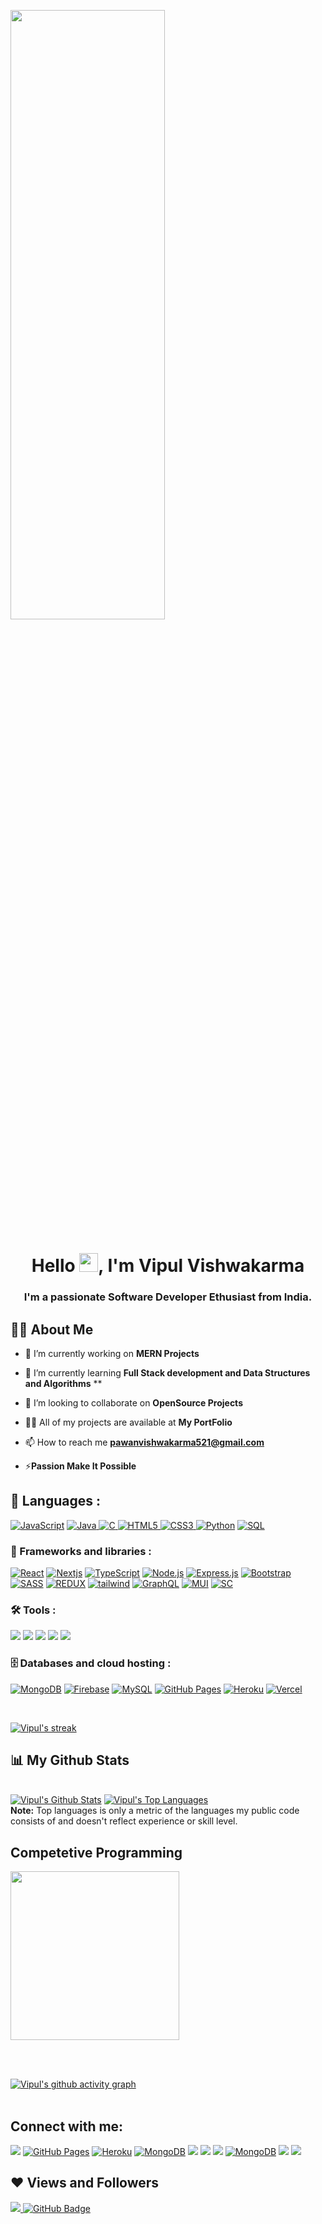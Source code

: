 <a href="#"><img width="70%" height="50%" align="center" src="https://media.giphy.com/media/836HiJc7pgzy8iNXCn/giphy.gif"/></a>
<!-- https://media.giphy.com/media/836HiJc7pgzy8iNXCn/giphy.gif
https://i.imgur.com/iXuL1HG.png" height="175px -->

<h1 align="center">Hello <img src="https://raw.githubusercontent.com/MartinHeinz/MartinHeinz/master/wave.gif" width="30px">, I'm Vipul Vishwakarma</h1>
<h3 align="center">I'm a passionate Software Developer Ethusiast from India.</h3>

## 🙋‍♂️ About Me

- 🔭 I’m currently working on **MERN Projects**

- 🌱 I’m currently learning **Full Stack development and Data Structures and Algorithms** **

- 👯 I’m looking to collaborate on **OpenSource Projects**

- 👨‍💻 All of my projects are available at **My PortFolio**
- 📫 How to reach me **pawanvishwakarma521@gmail.com**

- ⚡**Passion Make It Possible**

## 🚀 Languages :

<p align="left"> 
   <a href="https://github.com/search?q=user%3ADenverCoder1+language%3Ajavascript"><img alt="JavaScript" src="https://img.shields.io/badge/JavaScript-F7DF1E.svg?logo=javascript&logoColor=black&style=for-the-badge"></a>
   <a href="https://github.com/search?q=user%3ADenverCoder1+language%3Ajava">
      <img alt="Java" src="https://img.shields.io/badge/java-%23ED8B00.svg?style=for-the-badge&logo=java&logoColor=white">
   </a>
   <a href="https://github.com/search?q=user%3ADenverCoder1+language%3AC">
      <img alt="C" src="https://img.shields.io/badge/c-%2300599C.svg?style=for-the-badge&logo=c&logoColor=white">
   </a>
   <a href="https://github.com/search?q=user%3ADenverCoder1+language%3AHTML5">
      <img alt="HTML5" src="https://img.shields.io/badge/html5-%23E34F26.svg?style=for-the-badge&logo=html5&logoColor=white">
   </a>
   <a href="https://github.com/search?q=user%3ADenverCoder1+language%3ACSS3">
      <img alt="CSS3" src="https://img.shields.io/badge/css3-%231572B6.svg?style=for-the-badge&logo=css3&logoColor=white">
   </a>
  <a href="https://github.com/search?q=user%3ADenverCoder1+language%3Apython"><img alt="Python" src="https://img.shields.io/badge/Python-14354C.svg?logo=python&logoColor=white&style=for-the-badge"></a>
<!--    <a href="https://github.com/search?q=user%3ADenverCoder1+language%3Acpp"><img alt="C++" src="https://custom-icon-badges.herokuapp.com/badge/C++-9C033A.svg?logo=cpp2&logoColor=white&style=for-the-badge"></a>   -->
  <a href="https://github.com/search?q=user%3ADenverCoder1+language%3Asql"><img alt="SQL" src="https://custom-icon-badges.herokuapp.com/badge/SQL-025E8C.svg?logo=database&logoColor=white&style=for-the-badge"></a>
</p>

### 🧰 Frameworks and libraries :

<p>  
   <a href="#"><img alt="React" src="https://img.shields.io/badge/React-20232a.svg?style=for-the-badge&logo=react&logoColor=%2361DAFB"></a>
  <a href="#"><img alt="Nextjs" src="https://img.shields.io/badge/Next-black?style=for-the-badge&logo=next.js&logoColor=white"></a>
    <a href="#"><img alt="TypeScript" src="https://img.shields.io/badge/TypeScript-007ACC?style=for-the-badge&logo=typescript&logoColor=white"></a>
     <a href="https://github.com/search?q=user%3ADenverCoder1+language%3Ajavascript"><img alt="Node.js" src="https://img.shields.io/badge/Node.js-43853D.svg?logo=node.js&logoColor=white&style=for-the-badge"></a>
    <a href="#"><img alt="Express.js" src="https://img.shields.io/badge/Express.js-404d59.svg?style=for-the-badge&logo=express&logoColor=white"></a>
  <a href="#"><img alt="Bootstrap" src="https://img.shields.io/badge/Bootstrap-7952B3.svg?style=for-the-badge&logo=bootstrap&logoColor=white"></a>
  <a href="#"><img alt="SASS" src="https://img.shields.io/badge/Sass-hotpink.svg?style=for-the-badge&logo=SASS&logoColor=white"></a>
     <a href="#"><img alt="REDUX" src="https://img.shields.io/badge/redux-%23593d88.svg?style=for-the-badge&logo=redux&logoColor=white"></a>
  <a href="#"><img alt="tailwind" src="https://img.shields.io/badge/tailwindcss-%2338B2AC.svg?style=for-the-badge&logo=tailwind-css&logoColor=white"></a>
   <a href="#"><img alt="GraphQL" src="https://img.shields.io/badge/-GraphQl-e535ab?style=for-the-badge&labelColor=black&logo=node.js&logoColor=e535ab"></a>
     <a href="#"><img alt="MUI" src="https://img.shields.io/badge/MUI-%230081CB.svg?style=for-the-badge&logo=mui&logoColor=white"></a> 
   <a href="#"><img alt="SC" src="https://img.shields.io/badge/styled--components-DB7093?style=for-the-badge&logo=styled-components&logoColor=white"></a>
</p>


### 🛠️ Tools :

<p>
<a href="#"><img src="https://img.shields.io/badge/git-%23F05033.svg?style=for-the-badge&logo=git&logoColor=white"></a>
<a href="#"><img src="https://img.shields.io/badge/github-%23121011.svg?style=for-the-badge&logo=github&logoColor=white"></a>
<a href="#"><img src="https://img.shields.io/badge/Postman-FF6C37?style=for-the-badge&logo=postman&logoColor=white"></a>
<a href="#"><img src="https://img.shields.io/badge/JWT-black?style=for-the-badge&logo=JSON%20web%20tokens"></a>
   <a href="#"><img src="https://img.shields.io/badge/Visual%20Studio%20Code-0078d7.svg?style=for-the-badge&logo=visual-studio-code&logoColor=white"></a>
  </p>



### 🗄️ Databases and cloud hosting :

<p>
   <a href="#"><img alt="MongoDB" src ="https://img.shields.io/badge/MongoDB-4ea94b.svg?logo=mongodb&logoColor=white&style=for-the-badge"></a>
   <a href="#"><img alt="Firebase" src="https://img.shields.io/badge/firebase-%23039BE5.svg?style=for-the-badge&logo=firebase"></a>
   <a href="#"><img alt="MySQL" src="https://img.shields.io/badge/mysql-%2300f.svg?style=for-the-badge&logo=mysql&logoColor=white"></a>
    <a href="#"><img alt="GitHub Pages" src="https://img.shields.io/badge/GitHub%20Pages-327FC7.svg?logo=github&logoColor=white&style=for-the-badge"></a>
    <a href="#"><img alt="Heroku" src="https://img.shields.io/badge/Heroku-430098.svg?logo=heroku&logoColor=white&style=for-the-badge"></a>
    <a href="#"><img alt="Vercel" src="https://img.shields.io/badge/Vercel-000000.svg?logo=vercel&logoColor=white&style=for-the-badge"></a> 
</p>


<br/>
<!--  <img width=50% hieght=40% align="right" alt="GIF" src="https://media.giphy.com/media/836HiJc7pgzy8iNXCn/giphy.gif" /> -->
<p align="left">
    <a href="https://github.com/Vipul2504/github-readme-streak-stats">
        <img title="🔥 Get streak stats for your profile at git.io/streak-stats" alt="Vipul's streak" src="https://github-readme-streak-stats.herokuapp.com/?user=Vipul2504&theme=black-ice&hide_border=true&stroke=0000&background=060A0CD0"/>
    </a>
</p>

## 📊 My Github Stats

  <br/>
    <a href="https://github.com/Vipul2504/github-readme-stats"><img alt="Vipul's Github Stats" src="https://github-readme-stats.vercel.app/api?username=Vipul2504&show_icons=true&count_private=true&theme=react&hide_border=true&bg_color=0D1117" /></a>
  <a href="https://github.com/Vipul2504/github-readme-stats"><img alt="Vipul's Top Languages" src="https://github-readme-stats.vercel.app/api/top-langs/?username=Vipul2504&langs_count=8&count_private=true&layout=compact&theme=react&hide_border=true&bg_color=0D1117" /></a>
  <br/>
  <b>Note:</b> Top languages is only a metric of the languages my public code consists of and doesn't reflect experience or skill level.

## Competetive Programming
<p float="center">
<img height="270em" src="https://leetcard.jacoblin.cool/Vipul2504?theme=dark&font=Karma&ext=contest" />
</p>

<br/>
<br/>

[![Vipul's github activity graph](https://github-readme-activity-graph.cyclic.app/graph?username=Vipul2504&theme=tokyo-night)](https://github.com/Vipul2504/github-readme-activity-graph)
<br/>
<br/>


## Connect with me:
<p align="left">
<a href = "https://www.instagram.com/_naalayak__/"><img src="https://img.shields.io/badge/Instagram-E4405F?style=for-the-badge&logo=instagram&logoColor=white"/></a>
<a href="mailto:pawanvishwakarma521@gmail.com"><img alt="GitHub Pages" src="https://img.shields.io/badge/Gmail-D14836?style=for-the-badge&logo=gmail&logoColor=white"></a>
   <a href="https://www.linkedin.com/in/vipulvishwakarma2504/"><img alt="Heroku" src="https://img.shields.io/badge/linkedin-%230077B5.svg?style=for-the-badge&logo=linkedin&logoColor=white"></a>
   <a href="https://twitter.com/_naalayak__"><img alt="MongoDB" src ="https://img.shields.io/badge/twitter-%231DA1F2.svg?style=for-the-badge&logo=Twitter&logoColor=white"></a>
   <a href="https://t.snapchat.com/6f4Nf16x"><img src="https://img.shields.io/badge/Snapchat-%23FFFC00.svg?style=for-the-badge&logo=Snapchat&logoColor=white"></a>
    <a href="https://discord.gg/4CdGqcxQ"><img src="https://img.shields.io/badge/Discord-Server-%237289DA.svg?style=for-the-badge&logo=discord&logoColor=white"></a>
   <a href="#"><img src="https://img.shields.io/badge/Portfolio-%23000000.svg?style=for-the-badge&logo=firefox&logoColor=#FF7139
"></a>
  <a href="https://hashnode.com/@Vipul25"><img alt="MongoDB" src ="https://img.shields.io/badge/Hashnode-2962FF?style=for-the-badge&logo=hashnode&logoColor=white"></a>
<a href="https://leetcode.com/pawanvishwakarma521/"><img src="https://img.shields.io/badge/LeetCode-000000?style=for-the-badge&logo=LeetCode&logoColor=#d16c06"></a>
   <a href="https://codepen.io/pawan521"><img src="https://img.shields.io/badge/Codepen-000000?style=for-the-badge&logo=codepen&logoColor=white"></a>
</p>



## ❤ Views and Followers
<a href="https://github.com/Meghna-DAS/github-profile-views-counter">
    <img src="https://komarev.com/ghpvc/?username=Vipul2504">
</a>
<a href="https://github.com/SubhamRaoniar28?tab=followers"><img src="https://img.shields.io/github/followers/Vipul2504?label=Followers&style=social" alt="GitHub Badge"></a>
